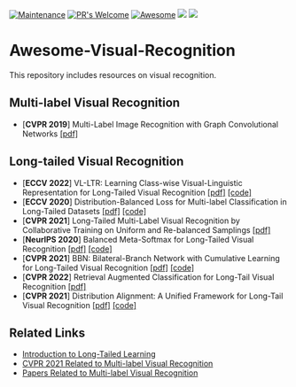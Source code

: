 [![Maintenance](https://img.shields.io/badge/Maintained%3F-yes-green.svg)](https://GitHub.com/Naereen/StrapDown.js/graphs/commit-activity)
[![PR's Welcome](https://img.shields.io/badge/PRs-welcome-brightgreen.svg?style=flat)](http://makeapullrequest.com) 
[![Awesome](https://cdn.rawgit.com/sindresorhus/awesome/d7305f38d29fed78fa85652e3a63e154dd8e8829/media/badge.svg)](https://github.com/sindresorhus/awesome)
![](https://img.shields.io/github/last-commit/Richard88888/awesome-multi-label-visual-recognition?color=green) 
![](https://img.shields.io/badge/PaperNumber-8-brightgreen)

# Awesome-Visual-Recognition
This repository includes resources on visual recognition.

## Multi-label Visual Recognition
- [**CVPR 2019**] Multi-Label Image Recognition with Graph Convolutional Networks [[pdf]](https://openaccess.thecvf.com/content_CVPR_2019/papers/Chen_Multi-Label_Image_Recognition_With_Graph_Convolutional_Networks_CVPR_2019_paper.pdf)

## Long-tailed Visual Recognition
- [**ECCV 2022**] VL-LTR: Learning Class-wise Visual-Linguistic Representation for Long-Tailed Visual Recognition [[pdf]](https://arxiv.org/pdf/2111.13579.pdf) [[code]](https://github.com/ChangyaoTian/VL-LTR)
- [**ECCV 2020**] Distribution-Balanced Loss for Multi-label Classification in Long-Tailed Datasets [[pdf]](https://arxiv.org/pdf/2007.09654.pdf) [[code]](https://github.com/wutong16/DistributionBalancedLoss)
- [**CVPR 2021**] Long-Tailed Multi-Label Visual Recognition by Collaborative Training on Uniform and Re-balanced Samplings [[pdf]](https://openaccess.thecvf.com/content/CVPR2021/papers/Guo_Long-Tailed_Multi-Label_Visual_Recognition_by_Collaborative_Training_on_Uniform_and_CVPR_2021_paper.pdf)
- [**NeurIPS 2020**] Balanced Meta-Softmax for Long-Tailed Visual Recognition [[pdf]](https://proceedings.neurips.cc/paper/2020/file/2ba61cc3a8f44143e1f2f13b2b729ab3-Paper.pdf) [[code]](https://github.com/jiawei-ren/BalancedMetaSoftmax)
- [**CVPR 2021**] BBN: Bilateral-Branch Network with Cumulative Learning for Long-Tailed Visual Recognition [[pdf]](https://openaccess.thecvf.com/content_CVPR_2020/papers/Zhou_BBN_Bilateral-Branch_Network_With_Cumulative_Learning_for_Long-Tailed_Visual_Recognition_CVPR_2020_paper.pdf) [[code]](https://github.com/Megvii-Nanjing/BBN)
- [**CVPR 2022**] Retrieval Augmented Classification for Long-Tail Visual Recognition [[pdf]](https://arxiv.org/pdf/2202.11233) 
- [**CVPR 2021**] Distribution Alignment: A Unified Framework for Long-Tail Visual Recognition [[pdf]](https://openaccess.thecvf.com/content/CVPR2021/papers/Zhang_Distribution_Alignment_A_Unified_Framework_for_Long-Tail_Visual_Recognition_CVPR_2021_paper.pdf) [[code]](https://github.com/Megvii-BaseDetection/DisAlign)

## Related Links
- [Introduction to Long-Tailed Learning](https://zhuanlan.zhihu.com/p/501900018)
- [CVPR 2021 Related to Multi-label Visual Recognition](https://zhuanlan.zhihu.com/p/380733018)
- [Papers Related to Multi-label Visual Recognition](https://zhuanlan.zhihu.com/p/407052629)
